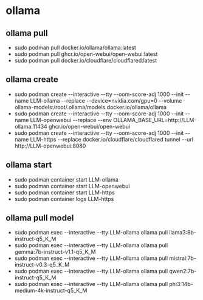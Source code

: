 # ollama

## ollama pull
- sudo podman pull docker.io/ollama/ollama:latest
- sudo podman pull ghcr.io/open-webui/open-webui:latest
- sudo podman pull docker.io/cloudflare/cloudflared:latest

## ollama create
- sudo podman create --interactive --tty --oom-score-adj 1000 --init --name LLM-ollama --replace --device=nvidia.com/gpu=0 --volume ollama-models:/root/.ollama/models docker.io/ollama/ollama
- sudo podman create --interactive --tty --oom-score-adj 1000 --init --name LLM-openwebui --replace --env OLLAMA_BASE_URL=http://LLM-ollama:11434 ghcr.io/open-webui/open-webui
- sudo podman create --interactive --tty --oom-score-adj 1000 --init --name LLM-https --replace docker.io/cloudflare/cloudflared tunnel --url http://LLM-openwebui:8080

## ollama start
- sudo podman container start LLM-ollama
- sudo podman container start LLM-openwebui
- sudo podman container start LLM-https
- sudo podman container logs LLM-https

## ollama pull model
- sudo podman exec --interactive --tty LLM-ollama ollama pull llama3:8b-instruct-q5_K_M
- sudo podman exec --interactive --tty LLM-ollama ollama pull gemma:7b-instruct-v1.1-q5_K_M
- sudo podman exec --interactive --tty LLM-ollama ollama pull mistral:7b-instruct-v0.3-q5_K_M
- sudo podman exec --interactive --tty LLM-ollama ollama pull qwen2:7b-instruct-q5_K_M
- sudo podman exec --interactive --tty LLM-ollama ollama pull phi3:14b-medium-4k-instruct-q5_K_M
